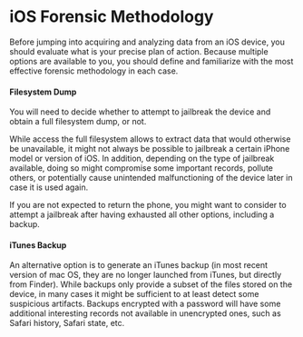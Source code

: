 # iOS Forensic Methodology

Before jumping into acquiring and analyzing data from an iOS device, you should evaluate what is your precise plan of action. Because multiple options are available to you, you should define and familiarize with the most effective forensic methodology in each case.

#### Filesystem Dump

You will need to decide whether to attempt to jailbreak the device and obtain a full filesystem dump, or not.

While access the full filesystem allows to extract data that would otherwise be unavailable, it might not always be possible to jailbreak a certain iPhone model or version of iOS. In addition, depending on the type of jailbreak available, doing so might compromise some important records, pollute others, or potentially cause unintended malfunctioning of the device later in case it is used again.

If you are not expected to return the phone, you might want to consider to attempt a jailbreak after having exhausted all other options, including a backup.

#### iTunes Backup

An alternative option is to generate an iTunes backup (in most recent version of mac OS, they are no longer launched from iTunes, but directly from Finder). While backups only provide a subset of the files stored on the device, in many cases it might be sufficient to at least detect some suspicious artifacts. Backups encrypted with a password will have some additional interesting records not available in unencrypted ones, such as Safari history, Safari state, etc.
